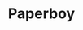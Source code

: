 ---
layout: video
series: Mike and Bootsy
episode: 9
title: Paperboy
permalink: /mike-and-bootsy/episode-9
video_id: -YOe73EqBM
release_date: 2016-02-17
platforms:
  - Nintendo Entertainment System
short_platforms:
  - NES
thumbnails:
games:
  - Paperboy
current_description: |
  Let's Play Paperboy for NES with Mike and Bootsy!
---